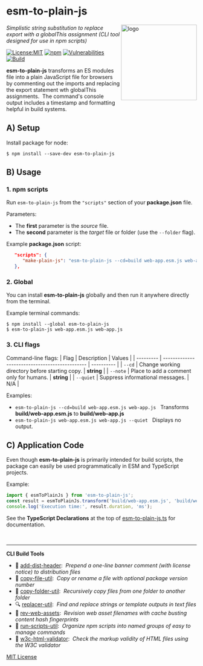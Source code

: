 # esm-to-plain-js
<img src=https://centerkey.com/graphics/center-key-logo.svg align=right width=200 alt=logo>

_Simplistic string substitution to replace export with a globalThis assignment (CLI tool designed for use in npm scripts)_

[![License:MIT](https://img.shields.io/badge/License-MIT-blue.svg)](https://github.com/center-key/esm-to-plain-js/blob/main/LICENSE.txt)
[![npm](https://img.shields.io/npm/v/esm-to-plain-js.svg)](https://www.npmjs.com/package/esm-to-plain-js)
[![Vulnerabilities](https://snyk.io/test/github/center-key/esm-to-plain-js/badge.svg)](https://snyk.io/test/github/center-key/esm-to-plain-js)
[![Build](https://github.com/center-key/esm-to-plain-js/workflows/build/badge.svg)](https://github.com/center-key/esm-to-plain-js/actions/workflows/run-spec-on-push.yaml)

**esm-to-plain-js** transforms an ES modules file into a plain JavaScript file for browsers by commenting out the imports and replacing the export statement wth globalThis assignments.&nbsp;
The command's console output includes a timestamp and formatting helpful in build systems.

## A) Setup
Install package for node:
```shell
$ npm install --save-dev esm-to-plain-js
```

## B) Usage
### 1. npm scripts
Run `esm-to-plain-js` from the `"scripts"` section of your **package.json** file.

Parameters:
* The **first** parameter is the *source* file.
* The **second** parameter is the *target* file or folder (use the `--folder` flag).

Example **package.json** script:
```json
   "scripts": {
      "make-plain-js": "esm-to-plain-js --cd=build web-app.esm.js web-app.js"
   },
```

### 2. Global
You can install **esm-to-plain-js** globally and then run it anywhere directly from the terminal.

Example terminal commands:
```shell
$ npm install --global esm-to-plain-js
$ esm-to-plain-js web-app.esm.js web-app.js
```

### 3. CLI flags
Command-line flags:
| Flag      | Description                                    | Values     |
| --------- | ---------------------------------------------- | ---------- |
| `--cd`    | Change working directory before starting copy. | **string** |
| `--note`  | Place to add a comment only for humans.        | **string** |
| `--quiet` | Suppress informational messages.               | N/A        |

Examples:
   - `esm-to-plain-js --cd=build web-app.esm.js web-app.js` &nbsp; Transforms **build/web-app.esm.js** to **build/web-app.js**
   - `esm-to-plain-js web-app.esm.js web-app.js --quiet`    &nbsp; Displays no output.

## C) Application Code
Even though **esm-to-plain-js** is primarily intended for build scripts, the package can easily be used programmatically in ESM and TypeScript projects.

Example:
``` typescript
import { esmToPlainJs } from 'esm-to-plain-js';
const result = esmToPlainJs.transform('build/web-app.esm.js', 'build/web-app.js');
console.log('Execution time:', result.duration, 'ms');
```

See the **TypeScript Declarations** at the top of [esm-to-plain-js.ts](esm-to-plain-js.ts) for documentation.

<br>

---
**CLI Build Tools**
   - 🎋 [add-dist-header](https://github.com/center-key/add-dist-header):&nbsp; _Prepend a one-line banner comment (with license notice) to distribution files_
   - 📄 [copy-file-util](https://github.com/center-key/copy-file-util):&nbsp; _Copy or rename a file with optional package version number_
   - 📂 [copy-folder-util](https://github.com/center-key/copy-folder-util):&nbsp; _Recursively copy files from one folder to another folder_
   - 🔍 [replacer-util](https://github.com/center-key/replacer-util):&nbsp; _Find and replace strings or template outputs in text files_
   - 🔢 [rev-web-assets](https://github.com/center-key/rev-web-assets):&nbsp; _Revision web asset filenames with cache busting content hash fingerprints_
   - 🚆 [run-scripts-util](https://github.com/center-key/run-scripts-util):&nbsp; _Organize npm scripts into named groups of easy to manage commands_
   - 🚦 [w3c-html-validator](https://github.com/center-key/w3c-html-validator):&nbsp; _Check the markup validity of HTML files using the W3C validator_

[MIT License](LICENSE.txt)
